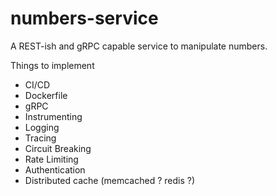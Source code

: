 # numbers-service
A REST-ish and gRPC capable service to manipulate numbers.

Things to implement
 - CI/CD
 - Dockerfile
 - gRPC
 - Instrumenting
 - Logging
 - Tracing
 - Circuit Breaking
 - Rate Limiting
 - Authentication
 - Distributed cache (memcached ? redis ?)